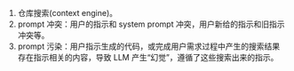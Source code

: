 
1. 仓库搜索(context engine)。
2. prompt 冲突：用户的指示和 system prompt 冲突，用户新给的指示和旧指示冲突等。
3. prompt 污染：用户指示生成的代码，或完成用户需求过程中产生的搜索结果存在指示相关的内容，导致 LLM 产生“幻觉”，遵循了这些搜索出来的指示。